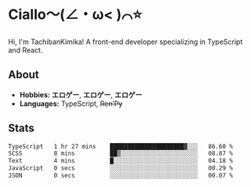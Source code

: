 # Ciallo～(∠・ω< )⌒⭐️

Hi, I'm TachibanKimika! A front-end developer specializing in TypeScript and React.

## About
- **Hobbies:** **エロゲー**, **エロゲー**, **エロゲー**
- **Languages:** TypeScript, ~~Ren’Py~~

## Stats
<!--START_SECTION:waka-->

```txt
TypeScript   1 hr 27 mins    █████████████████████▓░░░   86.60 %
SCSS         8 mins          ██▒░░░░░░░░░░░░░░░░░░░░░░   08.87 %
Text         4 mins          █░░░░░░░░░░░░░░░░░░░░░░░░   04.18 %
JavaScript   0 secs          ░░░░░░░░░░░░░░░░░░░░░░░░░   00.29 %
JSON         0 secs          ░░░░░░░░░░░░░░░░░░░░░░░░░   00.07 %
```

<!--END_SECTION:waka-->

<!-- ![Metrics](https://metrics.lecoq.io/TachibanaKimika?template=classic&base.activity=0&base.community=0&base.repositories=0&languages=1&isocalendar=1&isocalendar.duration=half-year&languages.limit=8&languages.sections=most-used&languages.colors=github&languages.threshold=0%25&languages.indepth=false&languages.recent.load=300&languages.recent.days=14&config.timezone=Asia%2FShanghai)
 -->
